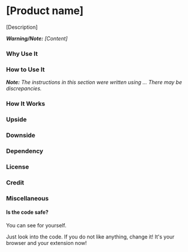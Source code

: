 # [Product name]

[Description]

_**Warning/Note:**
[Content]_

### Why Use It

### How to Use It

_**Note:**
The instructions in this section were written using
... 
There may be discrepancies._

### How It Works

### Upside

### Downside

### Dependency

### License

### Credit

### Miscellaneous

#### Is the code safe?

You can see for yourself.

Just look into the code. 
If you do not like anything, change it! 
It's your browser and your extension now!
